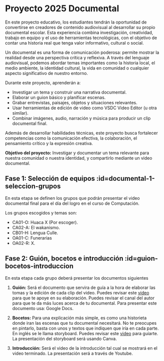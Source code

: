 # Proyecto 2025 Documental

En este proyecto educativo, los estudiantes tendrán la oportunidad de convertirse en creadores de contenido audiovisual al desarrollar su propio documental escolar. Esta experiencia combina investigación, creatividad, trabajo en equipo y el uso de herramientas tecnológicas, con el objetivo de contar una historia real que tenga valor informativo, cultural o social.

Un documental es una forma de comunicación poderosa: permite mostrar la realidad desde una perspectiva crítica y reflexiva. A través del lenguaje audiovisual, podemos abordar temas importantes como la historia local, el medio ambiente, la identidad cultural, la vida en comunidad o cualquier aspecto significativo de nuestro entorno.

Durante este proyecto, aprenderán a:

- Investigar un tema y construir una narrativa documental.
- Elaborar un guion básico y planificar escenas.
- Grabar entrevistas, paisajes, objetos y situaciones relevantes.
- Usar herramientas de edición de video como VSDC Video Editor (u otra similar).
- Combinar imágenes, audio, narración y música para producir un clip documental final.

Además de desarrollar habilidades técnicas, este proyecto busca fortalecer competencias como la comunicación efectiva, la colaboración, el pensamiento crítico y la expresión creativa.

**Objetivo del proyecto:** Investigar y documentar un tema relevante para nuestra comunidad o nuestra identidad, y compartirlo mediante un video documental.

## Fase 1: Selección de equipos :id=documental-1-seleccion-grupos

En esta etapa se definen los grupos que podrán presentar el video documental final para el día del logro en el curso de Computación.

Los grupos escogidos y temas son:

- CA01-O: Huaca X (Por escoger).
- CA02-A: El wakanismo.
- CB01-H: Lengua Culle.
- OA01-C: Funerarias
- OA02-R: X.

## Fase 2: Guión, bocetos e introducción :id=guion-bocetos-introduccion

En esta etapa cada grupo deberá presentar los documentos siguientes

1. **Guión:** Será el documento que servira de guía a la hora de elaborar las tomas y la edición de cada clip del video. Puedes revisar este [video](https://www.youtube.com/watch?v=osWUIuW8KGA) para que te apoye en su elaboración. Puedes revisar el canal del autor para que te da más luces acerca de tu documental. Para presentar este documento usa: Google Docs.

2. **Bocetos:** Para una explicación más simple, es como una historieta donde iran las escenas que tu documental necesitará. No te preocupes en pintarlo, basta con unos y textos que indiquen que iría en cada parte. En inglés se le llama storyboard. Puedes revisar este [video](https://www.youtube.com/watch?v=CUpK5wTMQmE) para guiarte. La presentación del storyboard será usando Canva.

3. **Introducción:** Será el video de la introducción tal cual se mostrará en el video terminado. La presentación será a través de Youtube.
